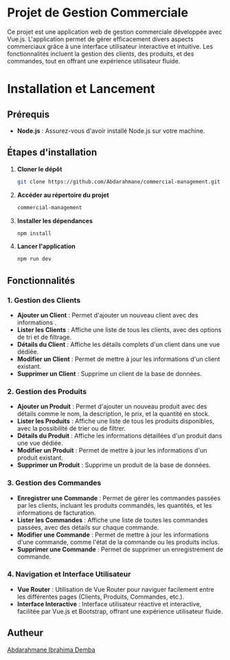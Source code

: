 # Projet de Gestion Commerciale

Ce projet est une application web de gestion commerciale développée avec Vue.js. L'application permet de gérer efficacement divers aspects commerciaux grâce à une interface utilisateur interactive et intuitive. Les fonctionnalités incluent la gestion des clients, des produits, et des commandes, tout en offrant une expérience utilisateur fluide.

# Installation et Lancement

## Prérequis
- **Node.js** : Assurez-vous d'avoir installé Node.js sur votre machine.

## Étapes d'installation

1. **Cloner le dépôt**
   ```bash
   git clone https://github.com/Abdarahmane/commercial-management.git
   ```

2. **Accéder au répertoire du projet**
   ```bash
   commercial-management
   ```

3. **Installer les dépendances**
   ```bash
   npm install
   ```

4. **Lancer l'application**
   ```bash
   npm run dev
   ```


## Fonctionnalités

### 1. Gestion des Clients

- **Ajouter un Client** : Permet d'ajouter un nouveau client avec des informations .
- **Lister les Clients** : Affiche une liste de tous les clients, avec des options de tri et de filtrage.
- **Détails du Client** : Affiche les détails complets d'un client dans une vue dédiée.
- **Modifier un Client** : Permet de mettre à jour les informations d'un client existant.
- **Supprimer un Client** : Supprime un client de la base de données.

### 2. Gestion des Produits

- **Ajouter un Produit** : Permet d'ajouter un nouveau produit avec des détails comme le nom, la description, le prix, et la quantité en stock.
- **Lister les Produits** : Affiche une liste de tous les produits disponibles, avec la possibilité de trier ou de filtrer.
- **Détails du Produit** : Affiche les informations détaillées d'un produit dans une vue dédiée.
- **Modifier un Produit** : Permet de mettre à jour les informations d'un produit existant.
- **Supprimer un Produit** : Supprime un produit de la base de données.

### 3. Gestion des Commandes

- **Enregistrer une Commande** : Permet de gérer les commandes passées par les clients, incluant les produits commandés, les quantités, et les informations de facturation.
- **Lister les Commandes** : Affiche une liste de toutes les commandes passées, avec des détails sur chaque commande.
- **Modifier une Commande** : Permet de mettre à jour les informations d'une commande, comme l'état de la commande ou les produits inclus.
- **Supprimer une Commande** : Permet de supprimer un enregistrement de commande.

### 4. Navigation et Interface Utilisateur

- **Vue Router** : Utilisation de Vue Router pour naviguer facilement entre les différentes pages (Clients, Produits, Commandes, etc.).
- **Interface Interactive** : Interface utilisateur réactive et interactive, facilitée par Vue.js et Bootstrap, offrant une expérience utilisateur fluide.


## Autheur
[Abdarahmane Ibrahima Demba](https://github.com/account)
   

